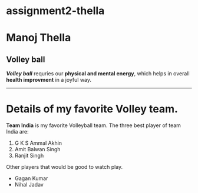 # assignment2-thella

# Manoj Thella
## Volley ball
 ***Volley ball*** requries our **physical and mental energy**, which helps in overall **health improvment** in a joyful way.

 ---

 # Details of my favorite Volley team.
 **Team India** is my favorite Volleyball team.
 The three best player of team India are:
 1. G K S Ammal Akhin
 2. Amit Balwan Singh
 3. Ranjit Singh

Other players that would be good to watch play.
* Gagan Kumar
* Nihal Jadav